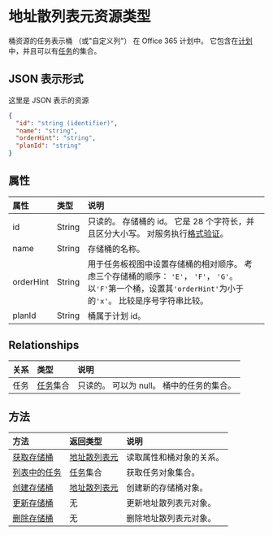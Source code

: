 # <a name="bucket-resource-type"></a>地址散列表元资源类型

桶资源的任务表示桶 （或"自定义列"） 在 Office 365 计划中。 它包含在[计划](plan.md)中，并且可以有[任务](task.md)的集合。

## <a name="json-representation"></a>JSON 表示形式

这里是 JSON 表示的资源

<!-- {
  "blockType": "resource",
  "optionalProperties": [
    "tasks"
  ],
  "@odata.type": "microsoft.graph.bucket"
}-->

```json
{
  "id": "string (identifier)",
  "name": "string",
  "orderHint": "string",
  "planId": "string"
}

```
## <a name="properties"></a>属性
| 属性     | 类型   |说明|
|:---------------|:--------|:----------|
|id|String| 只读的。 存储桶的 id。 它是 28 个字符长，并且区分大小写。 对服务执行[格式验证](tasks_identifiers_disclaimer.md)。|
|name|String| 存储桶的名称。 |
|orderHint|String| 用于任务板视图中设置存储桶的相对顺序。 考虑三个存储桶的顺序︰ `'E'`， `'F'`， `'G'`。 以`'F'`第一个桶，设置其`'orderHint'`为小于的`'x'`。 比较是序号字符串比较。|
|planId|String| 桶属于计划 id。 |

## <a name="relationships"></a>Relationships
| 关系 | 类型   |说明|
|:---------------|:--------|:----------|
|任务|[任务](task.md)集合| 只读的。 可以为 null。 桶中的任务的集合。 |

## <a name="methods"></a>方法

| 方法           | 返回类型    |说明|
|:---------------|:--------|:----------|
|[获取存储桶](../api/bucket_get.md) | [地址散列表元](bucket.md) |读取属性和桶对象的关系。|
|[列表中的任务](../api/bucket_list_tasks.md) |[任务](task.md)集合| 获取任务对象集合。|
|[创建存储桶](../api/bucket_post_buckets.md) | [地址散列表元](bucket.md)   | 创建新的存储桶对象。 |
|[更新存储桶](../api/bucket_update.md) | 无 |更新地址散列表元对象。 |
|[删除存储桶](../api/bucket_delete.md) | 无 |删除地址散列表元对象。 |

<!-- uuid: 8fcb5dbc-d5aa-4681-8e31-b001d5168d79
2015-10-25 14:57:30 UTC -->
<!-- {
  "type": "#page.annotation",
  "description": "bucket resource",
  "keywords": "",
  "section": "documentation",
  "tocPath": ""
}-->
